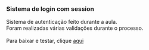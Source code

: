 ### Sistema de login com session

Sistema de autenticação feito durante a aula.\
Foram realizadas várias validações durante o processo.\
\
Para baixar e testar, clique [aqui](https://download-directory.github.io/?url=https%3A%2F%2Fgithub.com%2Fedwardribas%2Faulas_sw_i_php%2Ftree%2Fmain%2F6-junho%2Faula-05-06)
